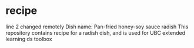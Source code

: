 # recipe
line 2 changed remotely Dish name: Pan-fried honey-soy sauce radish 
This repository contains recipe for a radish dish, and is used for UBC extended learning ds toolbox

